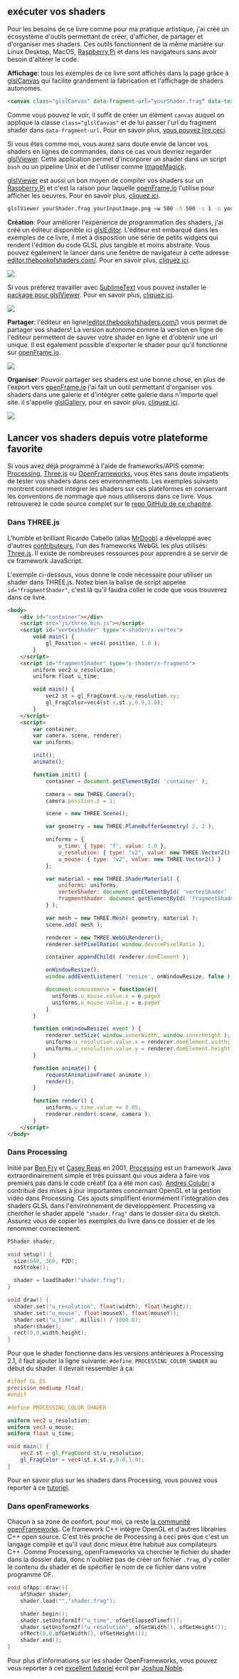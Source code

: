 ## exécuter vos shaders

Pour les besoins de ce livre comme pour ma pratique artistique, j'ai créé un écosystème d'outils permettant de créer, d'afficher, de partager et d'organiser mes shaders.
Ces outils fonctionnent de la même manière sur Linux Desktop, MacOS, [Raspberry Pi](https://www.raspberrypi.org/) et dans les navigateurs sans avoir besoin d'altérer le code.

**Affichage**: tous les exemples de ce livre sont affichés dans la page grâce à [glslCanvas](https://github.com/patriciogonzalezvivo/glslCanvas) qui facilite grandement la fabrication et l'affichage de shaders autonomes.

```html
<canvas class="glslCanvas" data-fragment-url=“yourShader.frag" data-textures=“yourInputImage.png” width="500" height="500"></canvas>
```
Comme vous pouvez le voir, il suffit de créer un élément ```canvas``` auquel on applique la classe ```class="glslCanvas"``` et de lui passer l'url du fragment shader dans ```data-fragment-url```.
Pour en savoir plus, [vous pouvez lire ceci](https://github.com/patriciogonzalezvivo/glslCanvas).

Si vous êtes comme moi, vous aurez sans doute envie de lancer vos shaders en lignes de commandes, dans ce cas vous devriez regarder [glslViewer](https://github.com/patriciogonzalezvivo/glslViewer).
Cette application permet d'incorporer un shader dans un script ```bash``` ou un pipeline Unix et de l'utiliser comme [ImageMagick](http://www.imagemagick.org/script/index.php).

[glslViewer](https://github.com/patriciogonzalezvivo/glslViewer) est aussi un bon moyen de compiler vos shaders sur un [Raspberry Pi](https://www.raspberrypi.org/) et c'est la raison pour laquelle [openFrame.io](http://openframe.io/) l'utilise pour afficher les oeuvres.
Pour en savoir plus, [cliquez ici](https://github.com/patriciogonzalezvivo/glslViewer).

```bash
glslViewer yourShader.frag yourInputImage.png —w 500 -h 500 -s 1 -o yourOutputImage.png
```

**Création**:
Pour améliorer l'expérience de programmation des shaders, j'ai créé un éditeur disponible ici [glslEditor](https://github.com/patriciogonzalezvivo/glslEditor).
L'éditeur est embarqué dans les exemples de ce livre, il met à disposition une série de petits widgets qui rendent l'édition du code GLSL plus tangible et moins abstraite.
Vous pouvez également le lancer dans une fenêtre de navigateur à cette adresse [editor.thebookofshaders.com/](http://editor.thebookofshaders.com/).
Pour en savoir plus, [cliquez ici](https://github.com/patriciogonzalezvivo/glslEditor).

![](glslEditor-01.gif)

Si vous préférez travailler avec [SublimeText](https://www.sublimetext.com/) vous pouvez installer le [package pour glslViewer](https://packagecontrol.io/packages/glslViewer).
Pour en savoir plus, [cliquez ici](https://github.com/patriciogonzalezvivo/sublime-glslViewer).

![](glslViewer.gif)

**Partager**:
l'éditeur en ligne([editor.thebookofshaders.com/](http://editor.thebookofshaders.com/)) vous permet de partager vos shaders!
La version autonome comme la version en ligne de l'éditeur permettent de sauver votre shader en ligne et d'obtenir une url unique.
Il est également possible d'exporter le shader pour qu'il fonctionne sur [openFrame.io](http://openframe.io/).

![](glslEditor-00.gif)

**Organiser**:
Pouvoir partager ses shaders est une bonne chose, en plus de l'export vers [openFrame.io](http://openframe.io/)
 j'ai fait un outil permettant d'organiser vos shaders dans une galerie et d'intégrer cette galerie dans n'importe quel site.
il s'appelle [glslGallery](https://github.com/patriciogonzalezvivo/glslGallery), pour en savoir plus, [cliquez ici](https://github.com/patriciogonzalezvivo/glslGallery).

![](glslGallery.gif)

## Lancer vos shaders depuis votre plateforme favorite

Si vous avez déjà programmé à l'aide de frameworks/APIS comme: [Processing](https://processing.org/), [Three.js](http://threejs.org/) ou [OpenFrameworks](http://openframeworks.cc/),
vous êtes sans doute impatients de tester vos shaders dans ces environnements.
Les exemples suivants montrent comment intégrer les shaders sur ces plateformes en conservant les conventions de nommage que nous utiliserons dans ce livre.
Vous retrouverez le code source complet sur le [repo GitHub de ce chapitre](https://github.com/patriciogonzalezvivo/thebookofshaders/tree/master/04).

### Dans **THREE.js**

L'humble et brilliant Ricardo Cabello (alias [MrDoob](https://twitter.com/mrdoob)) a développé avec d'autres [contributeurs](https://github.com/mrdoob/three.js/graphs/contributors), l'un des frameworks WebGL les plus utilisés: [Three.js](http://threejs.org/).
Il existe de nombreuses ressources pour apprendre à se servir de ce framework JavaScript.

L'exemple ci-dessous, vous donne le code nécessaire pour utiliser un shader dans THREE.js.
Notez bien la balise de script appelée ```id="fragmentShader"```, c'est là qu'il faudra coller le code que vous trouverez dans ce livre.

```html
<body>
    <div id="container"></div>
    <script src="js/three.min.js"></script>
    <script id="vertexShader" type="x-shader/x-vertex">
        void main() {
            gl_Position = vec4( position, 1.0 );
        }
    </script>
    <script id="fragmentShader" type="x-shader/x-fragment">
        uniform vec2 u_resolution;
        uniform float u_time;

        void main() {
            vec2 st = gl_FragCoord.xy/u_resolution.xy;
            gl_FragColor=vec4(st.x,st.y,0.0,1.0);
        }
    </script>
    <script>
        var container;
        var camera, scene, renderer;
        var uniforms;

        init();
        animate();

        function init() {
            container = document.getElementById( 'container' );

            camera = new THREE.Camera();
            camera.position.z = 1;

            scene = new THREE.Scene();

            var geometry = new THREE.PlaneBufferGeometry( 2, 2 );

            uniforms = {
                u_time: { type: "f", value: 1.0 },
                u_resolution: { type: "v2", value: new THREE.Vector2() },
                u_mouse: { type: "v2", value: new THREE.Vector2() }
            };

            var material = new THREE.ShaderMaterial( {
                uniforms: uniforms,
                vertexShader: document.getElementById( 'vertexShader' ).textContent,
                fragmentShader: document.getElementById( 'fragmentShader' ).textContent
            } );

            var mesh = new THREE.Mesh( geometry, material );
            scene.add( mesh );

            renderer = new THREE.WebGLRenderer();
            renderer.setPixelRatio( window.devicePixelRatio );

            container.appendChild( renderer.domElement );

            onWindowResize();
            window.addEventListener( 'resize', onWindowResize, false );

            document.onmousemove = function(e){
              uniforms.u_mouse.value.x = e.pageX
              uniforms.u_mouse.value.y = e.pageY
            }
        }

        function onWindowResize( event ) {
            renderer.setSize( window.innerWidth, window.innerHeight );
            uniforms.u_resolution.value.x = renderer.domElement.width;
            uniforms.u_resolution.value.y = renderer.domElement.height;
        }

        function animate() {
            requestAnimationFrame( animate );
            render();
        }

        function render() {
            uniforms.u_time.value += 0.05;
            renderer.render( scene, camera );
        }
    </script>
</body>
```

### Dans **Processing**

Initié par [Ben Fry](http://benfry.com/) et [Casey Reas](http://reas.com/) en 2001, [Processing](https://processing.org/) est un framework Java
 extraordinairement simple et très puissant qui vous aidera à faire vos premiers pas dans le code créatif (ça a été mon cas).
[Andres Colubri](https://codeanticode.wordpress.com/) a contribué des mises à jour importantes concernant OpenGL et la gestion vidéo dans Processing.
Ces ajouts simplifient énormément l'intégration des shaders GLSL dans l'environnement de développement.
Processing va chercher le shader appelé ```"shader.frag"``` dans le dossier ```data``` du sketch.
Assurez vous de copier les exemples du livre dans ce dossier et de les renommer correctement.

```cpp
PShader shader;

void setup() {
  size(640, 360, P2D);
  noStroke();

  shader = loadShader("shader.frag");
}

void draw() {
  shader.set("u_resolution", float(width), float(height));
  shader.set("u_mouse", float(mouseX), float(mouseY));
  shader.set("u_time", millis() / 1000.0);
  shader(shader);
  rect(0,0,width,height);
}
```

Pour que le shader fonctionne dans les versions antérieures à Processing 2.1, il faut ajouter la ligne suivante: ```#define PROCESSING_COLOR_SHADER``` au début du shader.
il devrait ressembler à ça:

```glsl
#ifdef GL_ES
precision mediump float;
#endif

#define PROCESSING_COLOR_SHADER

uniform vec2 u_resolution;
uniform vec3 u_mouse;
uniform float u_time;

void main() {
    vec2 st = gl_FragCoord.st/u_resolution;
    gl_FragColor = vec4(st.x,st.y,0.0,1.0);
}
```

Pour en savoir plus sur les shaders dans Processing, vous pouvez vous reporter à ce [tutoriel](https://processing.org/tutorials/pshader/).

### Dans **openFrameworks**

Chacun a sa zone de confort, pour moi, ça reste [la communité openFrameworks](http://openframeworks.cc/).
Ce framework C++ intègre OpenGL et d'autres librairies C++ open source.
C'est très proche de Processing à ceci près que c'est un langage compilé et qu'il vaut donc mieux être habitué aux compilateurs C++.
Comme Processing, openFrameworks va chercher le fichier du shader dans la dossier data, donc n'oubliez pas de créer un fichier ```.frag```, d'y coller le contenu du shader et de spécifier le nom de ce fichier dans votre programme OF.

```cpp
void ofApp::draw(){
    ofShader shader;
    shader.load("","shader.frag");

    shader.begin();
    shader.setUniform1f("u_time", ofGetElapsedTimef());
    shader.setUniform2f("u_resolution", ofGetWidth(), ofGetHeight());
    ofRect(0,0,ofGetWidth(), ofGetHeight());
    shader.end();
}
```

Pour plus d'informations sur les shader OpenFrameworks, vous pouvez vous reporter à cet [excellent tutoriel](http://openframeworks.cc/ofBook/chapters/shaders.html) écrit par [Joshua Noble](http://thefactoryfactory.com/).
